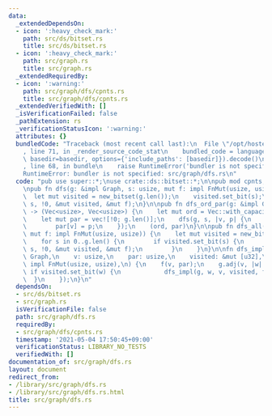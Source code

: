 ```yaml
---
data:
  _extendedDependsOn:
  - icon: ':heavy_check_mark:'
    path: src/ds/bitset.rs
    title: src/ds/bitset.rs
  - icon: ':heavy_check_mark:'
    path: src/graph.rs
    title: src/graph.rs
  _extendedRequiredBy:
  - icon: ':warning:'
    path: src/graph/dfs/cpnts.rs
    title: src/graph/dfs/cpnts.rs
  _extendedVerifiedWith: []
  _isVerificationFailed: false
  _pathExtension: rs
  _verificationStatusIcon: ':warning:'
  attributes: {}
  bundledCode: "Traceback (most recent call last):\n  File \"/opt/hostedtoolcache/Python/3.9.4/x64/lib/python3.9/site-packages/onlinejudge_verify/documentation/build.py\"\
    , line 71, in _render_source_code_stat\n    bundled_code = language.bundle(stat.path,\
    \ basedir=basedir, options={'include_paths': [basedir]}).decode()\n  File \"/opt/hostedtoolcache/Python/3.9.4/x64/lib/python3.9/site-packages/onlinejudge_verify/languages/user_defined.py\"\
    , line 68, in bundle\n    raise RuntimeError('bundler is not specified: {}'.format(path.as_posix()))\n\
    RuntimeError: bundler is not specified: src/graph/dfs.rs\n"
  code: "pub use super::*;\nuse crate::ds::bitset::*;\n\npub mod cpnts;\npub mod weighted;\n\
    \npub fn dfs(g: &impl Graph, s: usize, mut f: impl FnMut(usize, usize)) {\n  \
    \  let mut visited = new_bitset(g.len());\n    visited.set_bit(s);\n    dfs_impl(g,\
    \ s, !0, &mut visited, &mut f);\n}\n\npub fn dfs_ord_par(g: &impl Graph, s: usize)\
    \ -> (Vec<usize>, Vec<usize>) {\n    let mut ord = Vec::with_capacity(g.len());\n\
    \    let mut par = vec![!0; g.len()];\n    dfs(g, s, |v, p| {\n        ord.push(v);\n\
    \        par[v] = p;\n    });\n    (ord, par)\n}\n\npub fn dfs_all(g: &impl Graph,\
    \ mut f: impl FnMut(usize, usize)) {\n    let mut visited = new_bitset(g.len());\n\
    \    for s in 0..g.len() {\n        if visited.set_bit(s) {\n            dfs_impl(g,\
    \ s, !0, &mut visited, &mut f);\n        }\n    }\n}\n\nfn dfs_impl(\n    g: &impl\
    \ Graph,\n    v: usize,\n    par: usize,\n    visited: &mut [u32],\n    f: &mut\
    \ impl FnMut(usize, usize),\n) {\n    f(v, par);\n    g.adj(v, |w| {\n       \
    \ if visited.set_bit(w) {\n            dfs_impl(g, w, v, visited, f);\n      \
    \  }\n    });\n}\n"
  dependsOn:
  - src/ds/bitset.rs
  - src/graph.rs
  isVerificationFile: false
  path: src/graph/dfs.rs
  requiredBy:
  - src/graph/dfs/cpnts.rs
  timestamp: '2021-05-04 17:50:45+09:00'
  verificationStatus: LIBRARY_NO_TESTS
  verifiedWith: []
documentation_of: src/graph/dfs.rs
layout: document
redirect_from:
- /library/src/graph/dfs.rs
- /library/src/graph/dfs.rs.html
title: src/graph/dfs.rs
---
```

